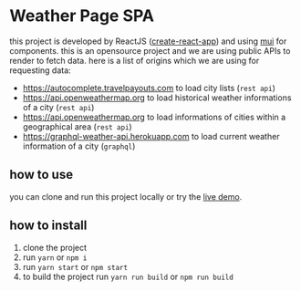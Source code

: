 # Weather Page SPA

this project is developed by ReactJS ([create-react-app](https://github.com/facebook/create-react-app)) and using [mui](https://mui.com) for components. this is an opensource project and we are using public APIs to render to fetch data. here is a list of origins which we are using for requesting data:

- https://autocomplete.travelpayouts.com to load city lists (`rest api`)
- https://api.openweathermap.org to load historical weather informations of a city (`rest api`)
- https://api.openweathermap.org to load informations of cities within a geographical area (`rest api`)
- https://graphql-weather-api.herokuapp.com to load current weather information of a city (`graphql`)

## how to use

you can clone and run this project locally or try the [live demo](https://mr-exception.github.io/weather-page/).

## how to install

1. clone the project
2. run `yarn` or `npm i`
3. run `yarn start` or `npm start`
4. to build the project run `yarn run build` or `npm run build`
